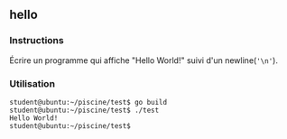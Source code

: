## hello

### Instructions

Écrire un programme qui affiche "Hello World!" suivi d'un newline(`'\n'`).

### Utilisation

```console
student@ubuntu:~/piscine/test$ go build
student@ubuntu:~/piscine/test$ ./test
Hello World!
student@ubuntu:~/piscine/test$
```
